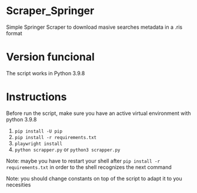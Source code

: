 # Scraper_Springer
Simple Springer Scraper to download masive searches metadata in a .ris format

# Version funcional
The script works in Python 3.9.8

# Instructions
Before run the script, make sure you have an active virtual environment with python 3.9.8

1. `pip install -U pip`
2. `pip install -r requirements.txt`
3. `playwright install`
4. `python scrapper.py` or `python3 scrapper.py`

Note: maybe you have to restart your shell after `pip install -r requirements.txt` in order to the shell recognizes the next command

Note: you should change constants on top of the script to adapt it to you necesities
